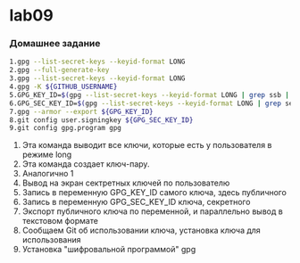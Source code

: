 # lab09
### Домашнее задание
```sh
1.gpg --list-secret-keys --keyid-format LONG
2.gpg --full-generate-key
3.gpg --list-secret-keys --keyid-format LONG
4.gpg -K ${GITHUB_USERNAME}
5.GPG_KEY_ID=$(gpg --list-secret-keys --keyid-format LONG | grep ssb | tail -1 | awk '{print $2}' | awk -F'/' '{print $2}')
6.GPG_SEC_KEY_ID=$(gpg --list-secret-keys --keyid-format LONG | grep sec | tail -1 | awk '{print $2}' | awk -F'/' '{print $2}')
7.gpg --armor --export ${GPG_KEY_ID}
8.git config user.signingkey ${GPG_SEC_KEY_ID}
9.git config gpg.program gpg
```  
1. Эта команда выводит все ключи, которые есть у пользователя в режиме long
2. Эта команда создает ключ-пару.
3. Аналогично 1
4. Вывод на экран сектретных ключей по пользователю
5. Запись в переменную GPG_KEY_ID самого ключа, здесь публичного
6. Запись в переменную GPG_SEC_KEY_ID ключа, секретного
7. Экспорт публичного ключа по переменной, и параллельно вывод в текстовом формате
8. Сообщаем Git об использовании ключа, установка ключа для использования
9. Установка "шифровальной программой" gpg
